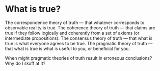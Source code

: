 # What is true?
The correspondence theory of truth — that whatever corresponds to observable reality is true.
The coherence theory of truth —  that claims are true if they follow logically and coherently from a set of axioms (or intermediate propositions).
The consensus theory of truth — that what is true is what everyone agrees to be true.
The pragmatic theory of truth — that what is true is what is useful to you, or beneficial for you.

When might pragmatic theories of truth result in erroneous conclusions? Why do I skoff at it?

<!--   -->

<!-- {BearID:3BF070E8-99FF-4A83-9795-3528468A8695-502-00000140FECE033A} -->
